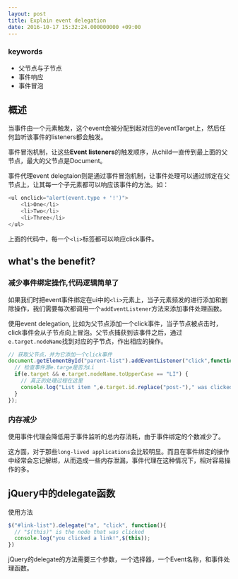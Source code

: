 ```yaml
---
layout: post
title: Explain event delegation
date: 2016-10-17 15:32:24.000000000 +09:00
---
```



### keywords
-	父节点与子节点
- 	事件响应
-  	事件冒泡

## 概述

当事件由一个元素触发，这个event会被分配到起对应的eventTarget上，然后任何监听该事件的listeners都会触发。

事件冒泡机制，让这些**Event listeners**的触发顺序，从child一直传到最上面的父节点，最大的父节点是Document。

事件代理event delegtaion则是通过事件冒泡机制，让事件处理可以通过绑定在父节点上，让其每一个子元素都可以响应该事件的方法。如：

```javascript
<ul onclick="alert(event.type + '!')">
	<li>One</li>
	<li>Two</li>
	<li>Three</li>
</ul>
```

上面的代码中，每一个`<li>`标签都可以响应click事件。

## what's the benefit?
### 减少事件绑定操作,代码逻辑简单了
如果我们时把event事件绑定在ui中的`<li>`元素上，当子元素频发的进行添加和删除操作，我们需要每次都调用一个`addEventListener`方法来添加事件处理函数。

使用event delegation, 比如为父节点添加一个click事件，当子节点被点击时，click事件会从子节点向上冒泡。父节点捕获到该事件之后，通过`e.target.nodeName`找到对应的子节点，作出相应的操作。

```javascript
// 获取父节点，并为它添加一个click事件
document.getElementById("parent-list").addEventListener("click",function(e) {
  // 检查事件源e.targe是否为Li
  if(e.target && e.target.nodeName.toUpperCase == "LI") {
    // 真正的处理过程在这里
    console.log("List item ",e.target.id.replace("post-")," was clicked!");
  }
});
```

### 内存减少
使用事件代理会降低用于事件监听的总内存消耗，由于事件绑定的个数减少了。

这方面，对于那些`long-lived applications`会比较明显。而且在事件绑定的操作中经常会忘记解绑，从而造成一些内存泄漏，事件代理在这种情况下，相对容易操作的多。


## jQuery中的delegate函数

使用方法

```javascript
$("#link-list").delegate("a", "click", function(){
  // "$(this)" is the node that was clicked
  console.log("you clicked a link!",$(this));
})
```

jQuery的delegate的方法需要三个参数，一个选择器，一个Event名称，和事件处理函数。




